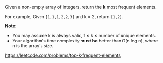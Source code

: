 Given a non-empty array of integers, return the **k** most frequent elements.

For example,
Given `[1,1,1,2,2,3]` and k = 2, return `[1,2]`.

**Note:** 
* You may assume k is always valid, 1 ≤ k ≤ number of unique elements.
* Your algorithm's time complexity **must be** better than O(n log n), where n is the array's size.

https://leetcode.com/problems/top-k-frequent-elements